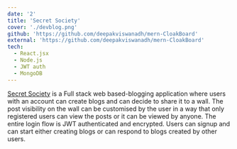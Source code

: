 ```yaml
---
date: '2'
title: 'Secret Society'
cover: './devblog.png'
github: 'https://github.com/deepakviswanadh/mern-CloakBoard'
external: 'https://github.com/deepakviswanadh/mern-CloakBoard'
tech:
  - React.jsx
  - Node.js
  - JWT auth
  - MongoDB
---
```


[Secret Society](https://github.com/deepakviswanadh/mern-CloakBoard) is a Full stack web based-blogging application where users with an account can create blogs and can decide to share it to a wall. The post visibility on the wall can be customised by the user in a way that only registered users can view the posts or it can be viewed by anyone. The entire login flow is JWT authenticated and encrypted. Users can signup and can start either creating blogs or can respond to blogs created by other users.
